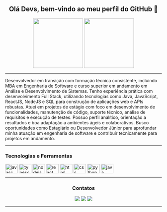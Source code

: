 <div align="center">
  <h2>Olá Devs, bem-vindo ao meu perfil do GitHub 👋</h2>
  <img height="160em" src="https://github-readme-stats.vercel.app/api?username=Fmarzochi&show_icons=true&theme=radical&include_all_commits=true&count_private=true"/>
  <img height="160em" src="https://github-readme-stats.vercel.app/api/top-langs/?username=Fmarzochi&layout=compact&langs_count=7&theme=radical&hide=jupyter%20notebook"/>
</div>

---

<div align="left">
  <p>Desenvolvedor em transição com formação técnica consistente, incluindo MBA em Engenharia de Software e curso superior em andamento em Análise e Desenvolvimento de Sistemas. Tenho experiência prática com desenvolvimento Full Stack, utilizando tecnologias como Java, JavaScript, ReactJS, NodeJS e SQL para construção de aplicações web e APIs robustas. Atuei em projetos de estágio com foco em desenvolvimento de funcionalidades, manutenção de código, suporte técnico, análise de requisitos e execução de testes. Possuo perfil analítico, orientação a resultados e boa adaptação a ambientes ágeis e colaborativos. Busco oportunidades como Estagiário ou Desenvolvedor Júnior para aprofundar minha atuação em engenharia de software e contribuir tecnicamente para projetos em andamento.</p>
</div>

---

<div align="left">
  <h3>Tecnologias e Ferramentas</h3>
  <img align="center" alt="javasc" height="30" width="40" src="https://cdn.jsdelivr.net/gh/devicons/devicon/icons/javascript/javascript-original.svg"/>
  <img align="center" alt="typescript" height="30" width="40" src="https://cdn.jsdelivr.net/gh/devicons/devicon/icons/typescript/typescript-original.svg"/>
  <img align="center" alt="nodejs" height="30" width="40" src="https://cdn.jsdelivr.net/gh/devicons/devicon/icons/nodejs/nodejs-original.svg"/>
  <img align="center" alt="react" height="30" width="40" src="https://cdn.jsdelivr.net/gh/devicons/devicon/icons/react/react-original.svg"/>
  <img align="center" alt="html" height="30" width="40" src="https://cdn.jsdelivr.net/gh/devicons/devicon/icons/html5/html5-original.svg"/>
  <img align="center" alt="css" height="30" width="40" src="https://cdn.jsdelivr.net/gh/devicons/devicon/icons/css3/css3-original.svg"/>
  <img align="center" alt="python" height="30" width="40" src="https://cdn.jsdelivr.net/gh/devicons/devicon/icons/python/python-original.svg"/>
  <img align="center" alt="java" height="30" width="40" src="https://cdn.jsdelivr.net/gh/devicons/devicon/icons/java/java-original.svg"/>
</div>

---

<div align="center">
  <h3>Contatos</h3>
  <a href = "mailto:fmarzochi@gmail.com"><img src="https://img.shields.io/badge/Gmail-D14836?style=for-the-badge&logo=gmail&logoColor=white" target="_blank"/></a>
  <a href="https://www.linkedin.com/in/felipemarzochi/" target="_blank"><img src="https://img.shields.io/badge/-LinkedIn-%230077B5?style=for-the-badge&logo=linkedin&logoColor=white" target="_blank"/></a>
  <a href="https://github.com/Fmarzochi" target="_blank"><img src="https://img.shields.io/badge/GitHub-100000?style=for-the-badge&logo=github&logoColor=white" target="_blank"/></a>
</div>

---
